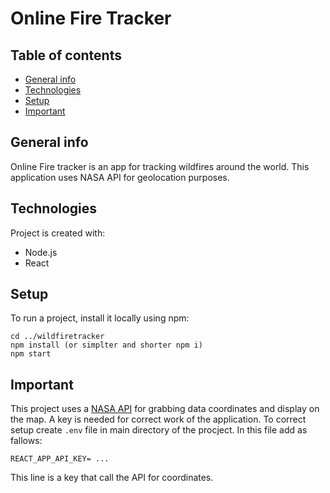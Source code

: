# Online Fire Tracker

## Table of contents
* [General info](#general-info)
* [Technologies](#technologies)
* [Setup](#setup)
* [Important](#important)

## General info
Online Fire tracker is an app for tracking wildfires around the world. This application uses NASA API for geolocation purposes.

## Technologies
Project is created with:
* Node.js
* React

## Setup
To run a project, install it locally using npm:

```
cd ../wildfiretracker
npm install (or simplter and shorter npm i)
npm start
```

## Important

This project uses a [NASA API]("https://api.nasa.gov/") for grabbing data coordinates and display on the map. A key is needed for correct work of the  application. To correct setup create `.env` file in main directory of the procject. In this file add as fallows:


`REACT_APP_API_KEY= ...
`

This line is a key that call the API for coordinates.